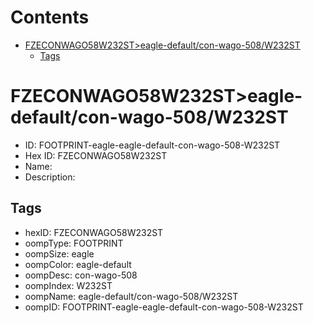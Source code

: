 



Contents
========

* [FZECONWAGO58W232ST>eagle-default/con-wago-508/W232ST](#fzeconwago58w232steagle-defaultcon-wago-508w232st)
	* [Tags](#tags)

# FZECONWAGO58W232ST>eagle-default/con-wago-508/W232ST

- ID: FOOTPRINT-eagle-eagle-default-con-wago-508-W232ST
- Hex ID: FZECONWAGO58W232ST
- Name: 
- Description: 

## Tags

- hexID: FZECONWAGO58W232ST
- oompType: FOOTPRINT
- oompSize: eagle
- oompColor: eagle-default
- oompDesc: con-wago-508
- oompIndex: W232ST
- oompName: eagle-default/con-wago-508/W232ST
- oompID: FOOTPRINT-eagle-eagle-default-con-wago-508-W232ST
